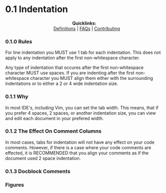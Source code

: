 # 0.1 Indentation

<p align="center">
  <b>Quicklinks:</b><br> &nbsp; &nbsp;
  <a href="https://github.com/ProjectCleverWeb/PEERS/blob/master/DEFINITIONS.md">Definitions</a> |
  <a href="https://github.com/ProjectCleverWeb/PEERS/blob/master/FAQ.md">FAQs</a> |
  <a href="https://github.com/ProjectCleverWeb/PEERS/blob/master/CONTRIBUTING.md">Contributing</a>
</p>

### 0.1.0 Rules

For line indentation you MUST use 1 tab for each indentation. This does not
apply to any indentation after the first non-whitespace character.

Any type of indentation that occures after the first non-whitespace character
MUST use spaces. If you are indenting after the first non-whitespace character
you MUST align them either with the surrounding indentations or to either a
2 or 4 wide indentation size.

### 0.1.1 Why

In most IDE's, including Vim, you can set the tab width. This means, that if
you prefer 4 spaces, 2 spaces, or another indentation size, you can view and
edit each document in your prefered width.

### 0.1.2 The Effect On Comment Columns

In most cases, tabs for indentation will not have any effect on your code
comments. However, if there is a case where your code comments are effected,
it is RECOMMENDED that you align your comments as if the document used 2 space
indentation.

### 0.1.3 Docblock Comments

### Figures




